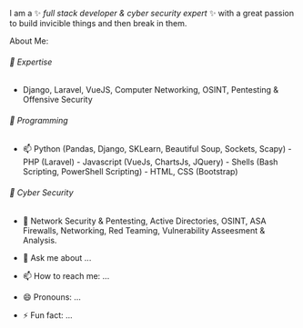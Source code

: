 I am a ✨ _full stack developer & cyber security expert_ ✨ with a great passion to build invicible things and then break in them.

About Me:
###### 🔭 Expertise
  - Django, Laravel, VueJS, Computer Networking, OSINT, Pentesting & Offensive Security

###### 🔭 Programming
  - 📫 Python (Pandas, Django, SKLearn, Beautiful Soup, Sockets, Scapy)  - PHP (Laravel)  -  Javascript (VueJs, ChartsJs, JQuery)  -  Shells (Bash Scripting, PowerShell Scripting)  - HTML, CSS (Bootstrap)

###### 👯 Cyber Security
  - 💬 Network Security & Pentesting, Active Directories, OSINT, ASA Firewalls, Networking, Red Teaming, Vulnerability Asseesment & Analysis.

- 💬 Ask me about ...
- 📫 How to reach me: ...
- 😄 Pronouns: ...
- ⚡ Fun fact: ...
